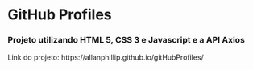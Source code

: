 <h1>GitHub Profiles</h1>

<h3>Projeto utilizando HTML 5, CSS 3 e Javascript e a API Axios</h3>

<p>Link do projeto: https://allanphillip.github.io/gitHubProfiles/</p>